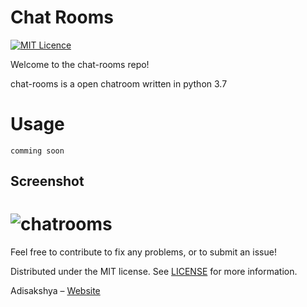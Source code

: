 # Chat Rooms
[![MIT Licence](https://badges.frapsoft.com/os/mit/mit.png?v=103)](https://opensource.org/licenses/mit-license.php)

Welcome to the chat-rooms repo!

chat-rooms is a open chatroom written in python 3.7

# Usage
```
comming soon
```

## Screenshot

# ![chatrooms](https://raw.githubusercontent.com/adisakshya/chatrooms/master/screenshot.jpg)


Feel free to contribute to fix any problems, or to submit an issue!

Distributed under the MIT license. See [LICENSE](https://github.com/adisakshya/chatrooms/blob/master/LICENSE) for more information.

Adisakshya – [Website](https://adisakshya.github.io)
